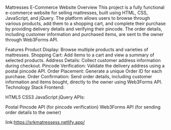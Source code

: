 Mattresses E-Commerce Website
Overview
This project is a fully functional e-commerce website for selling mattresses, built using HTML, CSS, JavaScript, and jQuery. The platform allows users to browse through various products, add them to a shopping cart, and complete their purchase by providing delivery details and verifying their pincode. The order details, including customer information and purchased items, are sent to the owner through Web3Forms API.

Features
Product Display: Browse multiple products and varieties of mattresses.
Shopping Cart: Add items to a cart and view a summary of selected products.
Address Details: Collect customer address information during checkout.
Pincode Verification: Validate the delivery address using a postal pincode API.
Order Placement: Generate a unique Order ID for each purchase.
Order Confirmation: Send order details, including customer information and items bought, directly to the owner using Web3Forms API.
Technology Stack
Frontend:

HTML5
CSS3
JavaScript
jQuery
APIs:

Postal Pincode API (for pincode verification)
Web3Forms API (for sending order details to the owner)

link:https://srkmatressess.netlify.app/
